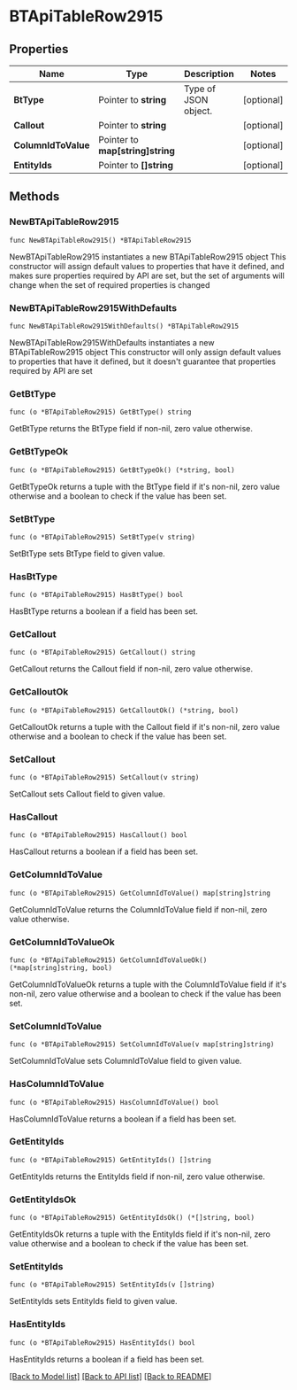 # BTApiTableRow2915

## Properties

Name | Type | Description | Notes
------------ | ------------- | ------------- | -------------
**BtType** | Pointer to **string** | Type of JSON object. | [optional] 
**Callout** | Pointer to **string** |  | [optional] 
**ColumnIdToValue** | Pointer to **map[string]string** |  | [optional] 
**EntityIds** | Pointer to **[]string** |  | [optional] 

## Methods

### NewBTApiTableRow2915

`func NewBTApiTableRow2915() *BTApiTableRow2915`

NewBTApiTableRow2915 instantiates a new BTApiTableRow2915 object
This constructor will assign default values to properties that have it defined,
and makes sure properties required by API are set, but the set of arguments
will change when the set of required properties is changed

### NewBTApiTableRow2915WithDefaults

`func NewBTApiTableRow2915WithDefaults() *BTApiTableRow2915`

NewBTApiTableRow2915WithDefaults instantiates a new BTApiTableRow2915 object
This constructor will only assign default values to properties that have it defined,
but it doesn't guarantee that properties required by API are set

### GetBtType

`func (o *BTApiTableRow2915) GetBtType() string`

GetBtType returns the BtType field if non-nil, zero value otherwise.

### GetBtTypeOk

`func (o *BTApiTableRow2915) GetBtTypeOk() (*string, bool)`

GetBtTypeOk returns a tuple with the BtType field if it's non-nil, zero value otherwise
and a boolean to check if the value has been set.

### SetBtType

`func (o *BTApiTableRow2915) SetBtType(v string)`

SetBtType sets BtType field to given value.

### HasBtType

`func (o *BTApiTableRow2915) HasBtType() bool`

HasBtType returns a boolean if a field has been set.

### GetCallout

`func (o *BTApiTableRow2915) GetCallout() string`

GetCallout returns the Callout field if non-nil, zero value otherwise.

### GetCalloutOk

`func (o *BTApiTableRow2915) GetCalloutOk() (*string, bool)`

GetCalloutOk returns a tuple with the Callout field if it's non-nil, zero value otherwise
and a boolean to check if the value has been set.

### SetCallout

`func (o *BTApiTableRow2915) SetCallout(v string)`

SetCallout sets Callout field to given value.

### HasCallout

`func (o *BTApiTableRow2915) HasCallout() bool`

HasCallout returns a boolean if a field has been set.

### GetColumnIdToValue

`func (o *BTApiTableRow2915) GetColumnIdToValue() map[string]string`

GetColumnIdToValue returns the ColumnIdToValue field if non-nil, zero value otherwise.

### GetColumnIdToValueOk

`func (o *BTApiTableRow2915) GetColumnIdToValueOk() (*map[string]string, bool)`

GetColumnIdToValueOk returns a tuple with the ColumnIdToValue field if it's non-nil, zero value otherwise
and a boolean to check if the value has been set.

### SetColumnIdToValue

`func (o *BTApiTableRow2915) SetColumnIdToValue(v map[string]string)`

SetColumnIdToValue sets ColumnIdToValue field to given value.

### HasColumnIdToValue

`func (o *BTApiTableRow2915) HasColumnIdToValue() bool`

HasColumnIdToValue returns a boolean if a field has been set.

### GetEntityIds

`func (o *BTApiTableRow2915) GetEntityIds() []string`

GetEntityIds returns the EntityIds field if non-nil, zero value otherwise.

### GetEntityIdsOk

`func (o *BTApiTableRow2915) GetEntityIdsOk() (*[]string, bool)`

GetEntityIdsOk returns a tuple with the EntityIds field if it's non-nil, zero value otherwise
and a boolean to check if the value has been set.

### SetEntityIds

`func (o *BTApiTableRow2915) SetEntityIds(v []string)`

SetEntityIds sets EntityIds field to given value.

### HasEntityIds

`func (o *BTApiTableRow2915) HasEntityIds() bool`

HasEntityIds returns a boolean if a field has been set.


[[Back to Model list]](../README.md#documentation-for-models) [[Back to API list]](../README.md#documentation-for-api-endpoints) [[Back to README]](../README.md)


